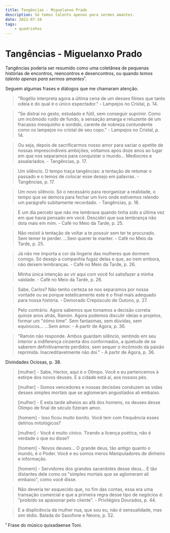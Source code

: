 ```yaml
---
title: Tangências - Miguelanxo Prado
description: Só temos talento apenas para sermos amantes.
date: 2022-07-10
tags:
    - quadrinhos
---
```


# Tangências - Miguelanxo Prado

Tangências poderia ser resumido como uma coletânea de pequenas histórias de encontros, reencontros e desencontros, ou quando *temos talento apenas para sermos amantes*¹.

Seguem algumas frases e diálogos que me chamaram atenção.

>"Rogélio interpreta agora a última cena de um desses filmes que tanto odeia e do qual é o único espectador." - Lampejos no Cristal, p. 14.

>"Se distrai no gesto, estudado e fútil, sem conseguir suprimir. Como um incômodo ruído de fundo, a sensação amarga e reluzente de um fracasso mesquinho e sordido, carente de nobreza contundente como os lampejos no cristal de seu copo." - Lampejos no Cristal, p. 14.

>Ou seja, depois de sacrificarmos nosso amor para saciar o apetite de nossas imprescindíveis ambições, voltamos após doze anos ao lugar em que nos separamos para conquistar o mundo... Mediocres e assalariados. - Tangências, p. 17.

>Um silêncio. O tempo traça tangências: a tentação de retomar o passado e o temos de colocar esse desejo em palavras. - Tangências, p. 17.

>Um novo silêncio. Só o necessário para reorganizar a realidade, o tempo que se demora para fechar um livro onde estivemos relendo um parágrafo subitamente recordado. - Tangências, p. 18.

>E um dia percebi que não me lembrava quando tinha sido a última vez em que havia pensado em você. Descobri que sua lembrança não doía mais em mim. - Café no Meio da Tarde, p. 25.

>Não resisti à tentação de voltar a te possuir sem ter te procurado. Sem temer te perder.
...Sem querer te manter. - Café no Meio da Tarde, p. 25.

>Já não me importa a cor da lingerie das mulheres que dormem comigo.
Só desejo a companhia fugaz delas e que, ao irem embora, não deixem lembranças. - Café no Meio da Tarde, p. 26.

>Minha única intenção ao vir aqui com você foi satisfazer a minha vaidade. - Café no Meio da Tarde, p. 26.

>Sabe, Carlos? Não tenho certeza se nos separamos por nossa vontade ou se porque esteticamente este é o final mais adequado para nossa história. - Demorado Crepúsculo de Outono, p. 27.

>Pelo contrário. Agora sabemos que tomamos a decisão correta quinze anos atrás, Ramón.
Agora podemos discutir ideias e projetos, formar um "ótimo time". Sem fantasmas, sem dúvidas, sem equívocos...
...Sem amor. - A partir de Agora, p. 36.


>"Ramón não responde. Ambos guardam silêncio, sentindo em seu interior a indiferença cinzenta dos conformados, a quietude de se saberem definitivamente perdidos. sem sequer o incômodo da paixão reprimida. Inacreditavelmente não doi." - A partir de Agora, p. 36.

Divindades Ociosas, p. 38.

>[mulher] - Sabe, Hector, aqui é o Olimpo. Você e eu pertencemos à estirpe dos novos deuses. E a cidade está aí, aos nossos pés.
>
>
>[mulher] - Somos vencedores e nossas decisões conduzem as vidas desses simples mortais que se aglomeram angustiados ali embaixo.
>
>
>[mulher] - E esta tarde alheios ao afã dos homens, os deuses desse Olimpo de final de século fizeram amor.
>
>
>[homem] - Isso ficou muito bonito. Você tem com frequência esses delírios mitológicos?
>
>
>[mulher] - Você é muito cínico. Tirando a licença poética, não é verdade o que eu disse?
>
>
>[homem] - Novos deuses... O grande deus, tão antigo quanto o mundo, é o Poder. Você e eu somos meros Manipuladores de dinheiro e informação.
>
>
>[homem] - Servidores dos grandes sacerdotes desse deus... E tão distantes dele como os "simples mortais que se aglomeram ali embaixo", como você disse. 

>Não deveria ter esquecido que, no fim das contas, essa era uma transação comercial e que a primeira regra desse tipo de negócios é: "proibido se apaixonar pelo cliente". - Privilégios Dourados, p. 44.

>E a displicência da mulher nua, que sou eu, não é sensualidade, mas sim tédio. Balada do Saxofone e Neons, p. 52.

¹ Frase do músico quixadaense Toni.